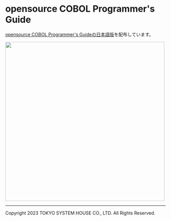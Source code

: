# opensource COBOL Programmer's Guide

[opensource COBOL Programmer's Guideの日本語版](opensource%20COBOL%20Programmers%20Guide_20230817.pdf)を配布しています。

[<img width="500" src="https://github.com/h-himo/h-himo.github.io/assets/5810740/52d6363c-028f-43dc-b899-d06dff335845">](opensource%20COBOL%20Programmers%20Guide_20230817.pdf)

---
Copyright 2023 TOKYO SYSTEM HOUSE CO., LTD. All Rights Reserved.
